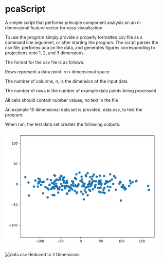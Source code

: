 # pcaScript
A simple script that performs principle component analysis on an n-dimensional feature vector for easy visualization.

To use the program simply provide a properly formatted csv file as a command line argument, or after starting the program.
The script parses the csv file, performs pca on the data, and generates figures corresponding to projections onto 
1, 2, and 3 dimensions.

The format for the csv file is as follows:

Rows represent a data point in n-dimensional space
  
The number of columns, n, is the dimension of the input data
  
The number of rows is the number of example data points being processed
  
All cells should contain number values, no text in the file
  
An example 10 dimensional data set is provided, data.csv, to test the program.

When run, the test data set creates the following outputs:

![data.csv Reduced to 2 Dimensions](https://github.com/devindewitt/pcaScript/blob/assets/2-D.png)

![data.csv Reduced to 2 Dimensions](https://github.com/devindewitt/pcaScript/tree/assets/3-D.png?raw=true)



  
